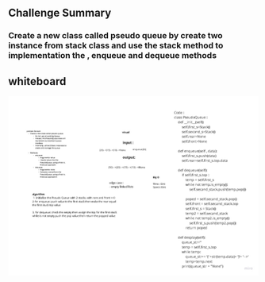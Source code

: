 ## Challenge Summary 

### Create a new class called pseudo queue by create two instance from stack class and use the stack method to implementation  the , enqueue and dequeue methods


## whiteboard
![stack-queue-pseudo](PseudoQueue.jpg)


